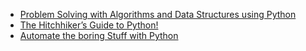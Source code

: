 * [Problem Solving with Algorithms and Data Structures using Python](http://interactivepython.org/runestone/static/pythonds/index.html)
* [The Hitchhiker’s Guide to Python!](https://docs.python-guide.org/)
* [Automate the boring Stuff with Python](https://automatetheboringstuff.com/)
